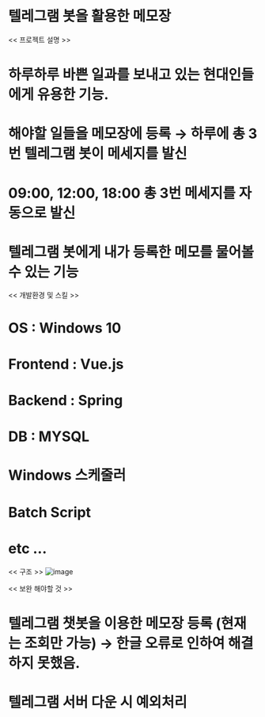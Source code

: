 # 텔레그램 봇을 활용한 메모장

<< 프로젝트 설명 >>
# 하루하루 바쁜 일과를 보내고 있는 현대인들에게 유용한 기능.
# 해야할 일들을 메모장에 등록 → 하루에 총 3번 텔레그램 봇이 메세지를 발신
# 09:00, 12:00, 18:00 총 3번 메세지를 자동으로 발신
# 텔레그램 봇에게 내가 등록한 메모를 물어볼 수 있는 기능

<< 개발환경 및 스킬 >>
# OS : Windows 10 
# Frontend : Vue.js
# Backend : Spring
# DB : MYSQL 
# Windows 스케줄러
# Batch Script
# etc ... 

<< 구조 >>
![image](https://user-images.githubusercontent.com/59985995/175937938-f27444d9-95e4-4ce0-966e-d1fbadf65328.png)


<< 보완 해야할 것 >>
# 텔레그램 챗봇을 이용한 메모장 등록 (현재는 조회만 가능) → 한글 오류로 인하여 해결하지 못했음.
# 텔레그램 서버 다운 시 예외처리
